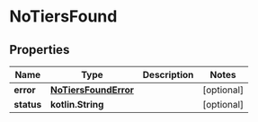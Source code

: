 
# NoTiersFound

## Properties
| Name | Type | Description | Notes |
| ------------ | ------------- | ------------- | ------------- |
| **error** | [**NoTiersFoundError**](NoTiersFoundError.md) |  |  [optional] |
| **status** | **kotlin.String** |  |  [optional] |



